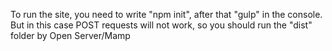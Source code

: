 To run the site, you need to write "npm init", after that "gulp" in the console.
But in this case POST requests will not work, so you should run the "dist" folder by Open Server/Mamp